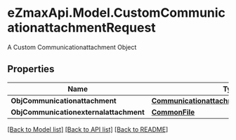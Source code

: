 # eZmaxApi.Model.CustomCommunicationattachmentRequest
A Custom Communicationattachment Object

## Properties

Name | Type | Description | Notes
------------ | ------------- | ------------- | -------------
**ObjCommunicationattachment** | [**CommunicationattachmentRequestCompound**](CommunicationattachmentRequestCompound.md) |  | [optional] 
**ObjCommunicationexternalattachment** | [**CommonFile**](CommonFile.md) |  | [optional] 

[[Back to Model list]](../README.md#documentation-for-models) [[Back to API list]](../README.md#documentation-for-api-endpoints) [[Back to README]](../README.md)

